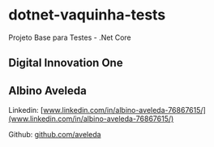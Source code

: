 # dotnet-vaquinha-tests
Projeto Base para Testes - .Net Core  

## Digital Innovation One

## Albino Aveleda

Linkedin:  [www.linkedin.com/in/albino-aveleda-76867615/](www.linkedin.com/in/albino-aveleda-76867615/)

Github:  [github.com/aveleda](https://github.com/aveleda)
